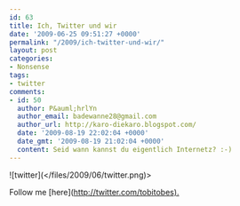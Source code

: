 ```yaml
---
id: 63
title: Ich, Twitter und wir
date: '2009-06-25 09:51:27 +0000'
permalink: "/2009/ich-twitter-und-wir/"
layout: post
categories:
- Nonsense
tags:
- twitter
comments:
- id: 50
  author: P&auml;hrlYn
  author_email: badewanne28@gmail.com
  author_url: http://karo-diekaro.blogspot.com/
  date: '2009-08-19 22:02:04 +0000'
  date_gmt: '2009-08-19 21:02:04 +0000'
  content: Seid wann kannst du eigentlich Internetz? :-)
---
```

![twitter](</files/2009/06/twitter.png)>

Follow me [here](<http://twitter.com/tobitobes).>